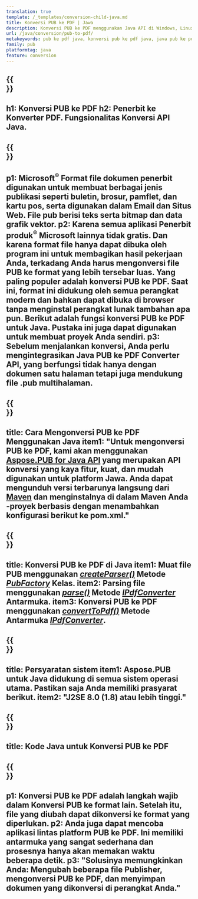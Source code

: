 ```yaml
---
translation: true
template: /_templates/conversion-child-java.md
title: Konversi PUB ke PDF | Jawa
description: Konversi PUB ke PDF menggunakan Java API di Windows, Linux, dan Mac OS X. Fungsi konversi penerbit yang mudah diintegrasikan ke dalam solusi Anda sendiri.
url: /java/conversion/pub-to-pdf/
metakeywords: pub ke pdf java, konversi pub ke pdf java, java pub ke pdf, penerbit ke pdf java
family: pub
platformtag: java
feature: conversion
---
```


{{<section banner>}}
---
h1: Konversi PUB ke PDF
h2: Penerbit ke Konverter PDF. Fungsionalitas Konversi API Java.
---

{{<section overview>}}
---
p1: Microsoft<sup>®</sup> Format file dokumen penerbit digunakan untuk membuat berbagai jenis publikasi seperti buletin, brosur, pamflet, dan kartu pos, serta digunakan dalam Email dan Situs Web. File pub berisi teks serta bitmap dan data grafik vektor.
p2: Karena semua aplikasi Penerbit produk<sup>®</sup> Microsoft lainnya tidak gratis. Dan karena format file hanya dapat dibuka oleh program ini untuk membagikan hasil pekerjaan Anda, terkadang Anda harus mengonversi file PUB ke format yang lebih tersebar luas. Yang paling populer adalah konversi PUB ke PDF. Saat ini, format ini didukung oleh semua perangkat modern dan bahkan dapat dibuka di browser tanpa menginstal perangkat lunak tambahan apa pun. Berikut adalah fungsi konversi PUB ke PDF untuk Java. Pustaka ini juga dapat digunakan untuk membuat proyek Anda sendiri.
p3: Sebelum menjalankan konversi, Anda perlu mengintegrasikan Java PUB ke PDF Converter API, yang berfungsi tidak hanya dengan dokumen satu halaman tetapi juga mendukung file .pub multihalaman.
---

{{<section widget>}}
---
title: Cara Mengonversi PUB ke PDF Menggunakan Java
item1: "Untuk mengonversi PUB ke PDF, kami akan menggunakan [Aspose.PUB for Java API](https://products.aspose.com/pub/java/) yang merupakan API konversi yang kaya fitur, kuat, dan mudah digunakan untuk platform Jawa. Anda dapat mengunduh versi terbarunya langsung dari [Maven](https://repository.aspose.com/pub/) dan menginstalnya di dalam Maven Anda -proyek berbasis dengan menambahkan konfigurasi berikut ke pom.xml."
---

{{<section feature1>}}
---
title: Konversi PUB ke PDF di Java
item1: Muat file PUB menggunakan [*createParser()*](https://reference.aspose.com/pub/java/com.aspose.pub/PubFactory#createParser-java.lang.String-) Metode [*PubFactory*](https://reference.aspose.com/pub/java/com.aspose.pub/PubFactory) Kelas.
item2: Parsing file menggunakan [*parse()*](https://reference.aspose.com/pub/java/com.aspose.pub/IPubParser#parse--) Metode [*IPdfConverter*](https://reference.aspose.com/pub/java/com.aspose.pub/IPubParser) Antarmuka.
item3: Konversi PUB ke PDF menggunakan [*convertToPdf()*](https://reference.aspose.com/pub/java/com.aspose.pub/IPdfConverter#convertToPdf-com.aspose.pub.Document-java.lang.String-) Metode Antarmuka [*IPdfConverter*](https://reference.aspose.com/pub/java/com.aspose.pub/IPdfConverter).
---

{{<section feature2>}}
---
title: Persyaratan sistem
item1: Aspose.PUB untuk Java didukung di semua sistem operasi utama. Pastikan saja Anda memiliki prasyarat berikut.
item2: "J2SE 8.0 (1.8) atau lebih tinggi."
---

{{<section codeexample>}}
---
title: Kode Java untuk Konversi PUB ke PDF
---

{{<section summary>}}
---
p1: Konversi PUB ke PDF adalah langkah wajib dalam Konversi PUB ke format lain. Setelah itu, file yang diubah dapat dikonversi ke format yang diperlukan.
p2: Anda juga dapat mencoba aplikasi lintas platform PUB ke PDF. Ini memiliki antarmuka yang sangat sederhana dan prosesnya hanya akan memakan waktu beberapa detik.
p3: "Solusinya memungkinkan Anda: Mengubah beberapa file Publisher, mengonversi PUB ke PDF, dan menyimpan dokumen yang dikonversi di perangkat Anda."
---